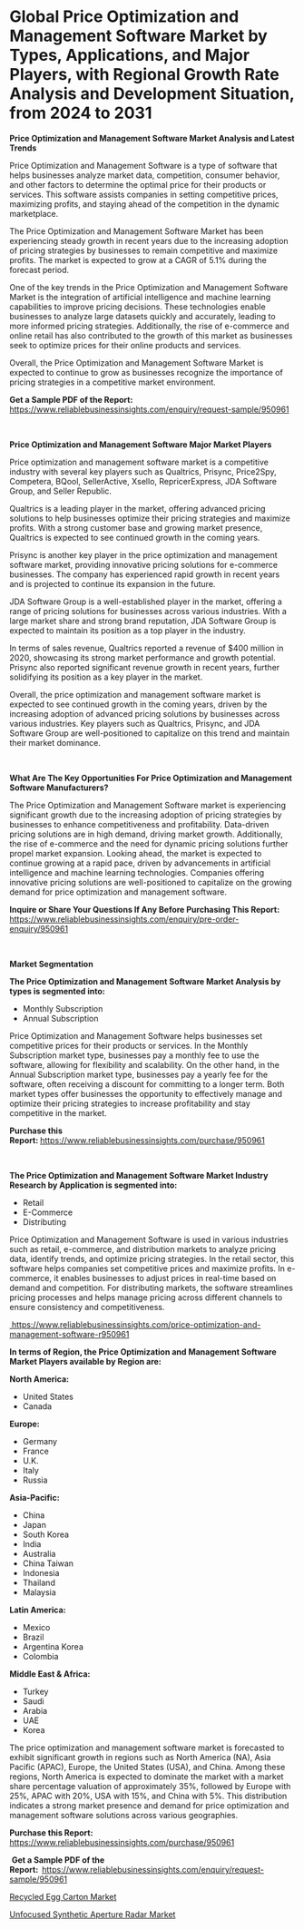 <p><h1>Global Price Optimization and Management Software Market by Types, Applications, and Major Players, with Regional Growth Rate Analysis and Development Situation, from 2024 to 2031</h1></p><p><strong>Price Optimization and Management Software Market Analysis and Latest Trends</strong></p>
<p><p>Price Optimization and Management Software is a type of software that helps businesses analyze market data, competition, consumer behavior, and other factors to determine the optimal price for their products or services. This software assists companies in setting competitive prices, maximizing profits, and staying ahead of the competition in the dynamic marketplace.</p><p>The Price Optimization and Management Software Market has been experiencing steady growth in recent years due to the increasing adoption of pricing strategies by businesses to remain competitive and maximize profits. The market is expected to grow at a CAGR of 5.1% during the forecast period.</p><p>One of the key trends in the Price Optimization and Management Software Market is the integration of artificial intelligence and machine learning capabilities to improve pricing decisions. These technologies enable businesses to analyze large datasets quickly and accurately, leading to more informed pricing strategies. Additionally, the rise of e-commerce and online retail has also contributed to the growth of this market as businesses seek to optimize prices for their online products and services.</p><p>Overall, the Price Optimization and Management Software Market is expected to continue to grow as businesses recognize the importance of pricing strategies in a competitive market environment.</p></p>
<p><strong>Get a Sample PDF of the Report:&nbsp;</strong> <a href="https://www.reliablebusinessinsights.com/enquiry/request-sample/950961">https://www.reliablebusinessinsights.com/enquiry/request-sample/950961</a></p>
<p>&nbsp;</p>
<p><strong>Price Optimization and Management Software Major Market Players</strong></p>
<p><p>Price optimization and management software market is a competitive industry with several key players such as Qualtrics, Prisync, Price2Spy, Competera, BQool, SellerActive, Xsello, RepricerExpress, JDA Software Group, and Seller Republic. </p><p>Qualtrics is a leading player in the market, offering advanced pricing solutions to help businesses optimize their pricing strategies and maximize profits. With a strong customer base and growing market presence, Qualtrics is expected to see continued growth in the coming years.</p><p>Prisync is another key player in the price optimization and management software market, providing innovative pricing solutions for e-commerce businesses. The company has experienced rapid growth in recent years and is projected to continue its expansion in the future.</p><p>JDA Software Group is a well-established player in the market, offering a range of pricing solutions for businesses across various industries. With a large market share and strong brand reputation, JDA Software Group is expected to maintain its position as a top player in the industry.</p><p>In terms of sales revenue, Qualtrics reported a revenue of $400 million in 2020, showcasing its strong market performance and growth potential. Prisync also reported significant revenue growth in recent years, further solidifying its position as a key player in the market.</p><p>Overall, the price optimization and management software market is expected to see continued growth in the coming years, driven by the increasing adoption of advanced pricing solutions by businesses across various industries. Key players such as Qualtrics, Prisync, and JDA Software Group are well-positioned to capitalize on this trend and maintain their market dominance.</p></p>
<p>&nbsp;</p>
<p><strong>What Are The Key Opportunities For Price Optimization and Management Software Manufacturers?</strong></p>
<p><p>The Price Optimization and Management Software market is experiencing significant growth due to the increasing adoption of pricing strategies by businesses to enhance competitiveness and profitability. Data-driven pricing solutions are in high demand, driving market growth. Additionally, the rise of e-commerce and the need for dynamic pricing solutions further propel market expansion. Looking ahead, the market is expected to continue growing at a rapid pace, driven by advancements in artificial intelligence and machine learning technologies. Companies offering innovative pricing solutions are well-positioned to capitalize on the growing demand for price optimization and management software.</p></p>
<p><strong>Inquire or Share Your Questions If Any Before Purchasing This Report:</strong> <a href="https://www.reliablebusinessinsights.com/enquiry/pre-order-enquiry/950961">https://www.reliablebusinessinsights.com/enquiry/pre-order-enquiry/950961</a></p>
<p>&nbsp;</p>
<p><strong>Market Segmentation</strong></p>
<p><strong>The Price Optimization and Management Software Market Analysis by types is segmented into:</strong></p>
<p><ul><li>Monthly Subscription</li><li>Annual Subscription</li></ul></p>
<p><p>Price Optimization and Management Software helps businesses set competitive prices for their products or services. In the Monthly Subscription market type, businesses pay a monthly fee to use the software, allowing for flexibility and scalability. On the other hand, in the Annual Subscription market type, businesses pay a yearly fee for the software, often receiving a discount for committing to a longer term. Both market types offer businesses the opportunity to effectively manage and optimize their pricing strategies to increase profitability and stay competitive in the market.</p></p>
<p><strong>Purchase this Report:&nbsp;</strong><a href="https://www.reliablebusinessinsights.com/purchase/950961">https://www.reliablebusinessinsights.com/purchase/950961</a></p>
<p>&nbsp;</p>
<p><strong>The Price Optimization and Management Software Market Industry Research by Application is segmented into:</strong></p>
<p><ul><li>Retail</li><li>E-Commerce</li><li>Distributing</li></ul></p>
<p><p>Price Optimization and Management Software is used in various industries such as retail, e-commerce, and distribution markets to analyze pricing data, identify trends, and optimize pricing strategies. In the retail sector, this software helps companies set competitive prices and maximize profits. In e-commerce, it enables businesses to adjust prices in real-time based on demand and competition. For distributing markets, the software streamlines pricing processes and helps manage pricing across different channels to ensure consistency and competitiveness.</p></p>
<p><a href="https://www.reliablebusinessinsights.com/price-optimization-and-management-software-r950961">&nbsp;https://www.reliablebusinessinsights.com/price-optimization-and-management-software-r950961</a></p>
<p><strong>In terms of Region, the Price Optimization and Management Software Market Players available by Region are:</strong></p>
<p>
    <p> <strong> North America: </strong>
        <ul>
            <li>United States</li>
            <li>Canada</li>
        </ul>
        </p> 
    <p> <strong> Europe: </strong>
        <ul>
            <li>Germany</li>
            <li>France</li>
            <li>U.K.</li>
            <li>Italy</li>
            <li>Russia</li>
        </ul>
        </p> 
    <p> <strong> Asia-Pacific: </strong>
        <ul>
            <li>China</li>
            <li>Japan</li>
            <li>South Korea</li>
            <li>India</li>
            <li>Australia</li>
            <li>China Taiwan</li>
            <li>Indonesia</li>
            <li>Thailand</li>
            <li>Malaysia</li>
        </ul>
        </p> 
    <p> <strong> Latin America: </strong>
        <ul>
            <li>Mexico</li>
            <li>Brazil</li>
            <li>Argentina Korea</li>
            <li>Colombia</li>
        </ul>
        </p> 
    <p> <strong> Middle East & Africa: </strong>
        <ul>
            <li>Turkey</li>
            <li>Saudi</li>
            <li>Arabia</li>
            <li>UAE</li>
            <li>Korea</li>
        </ul>
    </p>
    </p>
<p><p>The price optimization and management software market is forecasted to exhibit significant growth in regions such as North America (NA), Asia Pacific (APAC), Europe, the United States (USA), and China. Among these regions, North America is expected to dominate the market with a market share percentage valuation of approximately 35%, followed by Europe with 25%, APAC with 20%, USA with 15%, and China with 5%. This distribution indicates a strong market presence and demand for price optimization and management software solutions across various geographies.</p></p>
<p><strong>Purchase this Report: </strong><a href="https://www.reliablebusinessinsights.com/purchase/950961">https://www.reliablebusinessinsights.com/purchase/950961</a></p>
<p>&nbsp;<strong>Get a Sample PDF of the Report:&nbsp;&nbsp;</strong><a href="https://www.reliablebusinessinsights.com/enquiry/request-sample/950961">https://www.reliablebusinessinsights.com/enquiry/request-sample/950961</a></p>
<p><strong></strong></p>
<p><p><a href="https://www.linkedin.com/pulse/recycled-egg-carton-market-share-size-trends-industry-analysis-lshre?trackingId=rIPM%2FyM6SXKVtvsEWc2BgQ%3D%3D">Recycled Egg Carton Market</a></p><p><a href="https://medium.com/@lrusselljames32024/unfocused-synthetic-aperture-radar-market-outlook-complete-industry-analysis-2024-to-2031-cc54118a9056">Unfocused Synthetic Aperture Radar Market</a></p></p>